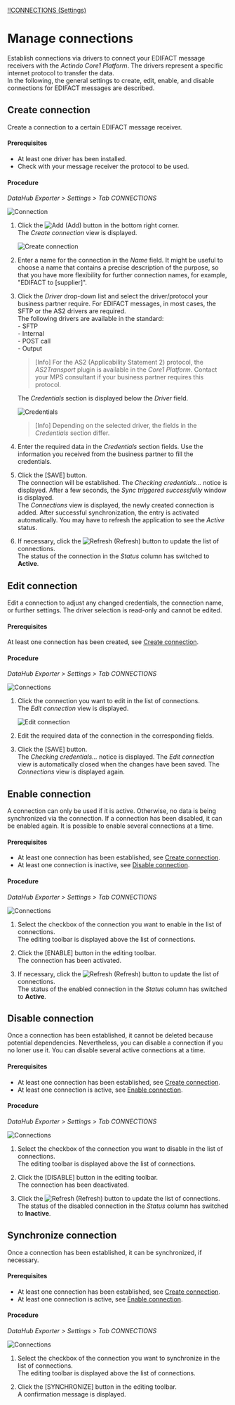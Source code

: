 [!!CONNECTIONS (Settings)](../UserInterface/02a_Connections.md)

# Manage connections

Establish connections via drivers to connect your EDIFACT message receivers with the *Actindo Core1 Platform*. The drivers represent a specific internet protocol to transfer the data.   
In the following, the general settings to create, edit, enable, and disable connections for EDIFACT messages are described.

## Create connection

Create a connection to a certain EDIFACT message receiver. 

#### Prerequisites

- At least one driver has been installed.
- Check with your message receiver the protocol to be used.

#### Procedure

*DataHub Exporter > Settings > Tab CONNECTIONS*

![Connection](../../Assets/Screenshots/EDI/Integration/Connections.png "[Connection]")

1. Click the ![Add](../../Assets/Icons/Plus01.png "[Add]") (Add) button in the bottom right corner.   
    The *Create connection* view is displayed.

    ![Create connection](../../Assets/Screenshots/EDI/Integration/CreateConnections.png "[Create connection]")

2. Enter a name for the connection in the *Name* field. It might be useful to choose a name that contains a precise description of the purpose, so that you have more flexibility for further connection names, for example, "EDIFACT to [supplier]". 

3. Click the *Driver* drop-down list and select the driver/protocol your business partner require. For EDIFACT messages, in most cases, the SFTP or the AS2 drivers are required.   
    The following drivers are available in the standard:    
        - SFTP   
        - Internal  
        - POST call   
        - Output
    > [Info] For the AS2 (Applicability Statement 2) protocol, the *AS2Transport* plugin is available in the *Core1 Platform*. Contact your MPS consultant if your business partner requires this protocol.
     
    The *Credentials* section is displayed below the *Driver* field.

    ![Credentials](../../Assets/Screenshots/EDI/Integration/Credentials.png "[Credentials]")

    > [Info] Depending on the selected driver, the fields in the *Credentials* section differ.

4. Enter the required data in the *Credentials* section fields. Use the information you received from the business partner to fill the credentials.

5. Click the [SAVE] button.   
    The connection will be established. The *Checking credentials...* notice is displayed. After a few seconds, the *Sync triggered successfully* window is displayed.  
    The *Connections* view is displayed, the newly created connection is added. After successful synchronization, the entry is activated automatically. You may have to refresh the application to see the *Active* status.

 6. If necessary, click the ![Refresh](../../Assets/Icons/Refresh01.png "[Refresh]") (Refresh) button to update the list of connections.   
    The status of the connection in the *Status* column has switched to **Active**.



## Edit connection

Edit a connection to adjust any changed credentials, the connection name, or further settings. The driver selection is read-only and cannot be edited.

#### Prerequisites

At least one connection has been created, see [Create connection](#create-connection).

#### Procedure

*DataHub Exporter > Settings > Tab CONNECTIONS*

![Connections](../../Assets/Screenshots/EDI/Integration/Connections.png "[Connections]")

1. Click the connection you want to edit in the list of connections.   
    The *Edit connection* view is displayed.

    ![Edit connection](../../Assets/Screenshots/EDI/Integration/EditConnectionCredentials.png "[Edit connection]")

2. Edit the required data of the connection in the corresponding fields.

4. Click the [SAVE] button.   
    The *Checking credentials...* notice is displayed. The *Edit connection* view is automatically closed when the changes have been saved. The *Connections* view is displayed again.



## Enable connection

A connection can only be used if it is active. Otherwise, no data is being synchronized via the connection. If a connection has been disabled, it can be enabled again. It is possible to enable several connections at a time.

#### Prerequisites

- At least one connection has been established, see [Create connection](#create-connection).
- At least one connection is inactive, see [Disable connection](#disable-connection).

#### Procedure

*DataHub Exporter > Settings > Tab CONNECTIONS*

![Connections](../../Assets/Screenshots/EDI/Integration/Connections.png "[Connections]")

1. Select the checkbox of the connection you want to enable in the list of connections.   
    The editing toolbar is displayed above the list of connections.

2. Click the [ENABLE] button in the editing toolbar.   
    The connection has been activated.

3. If necessary, click the ![Refresh](../../Assets/Icons/Refresh01.png "[Refresh]") (Refresh) button to update the list of connections.   
    The status of the enabled connection in the *Status* column has switched to **Active**.



## Disable connection

Once a connection has been established, it cannot be deleted because potential dependencies. Nevertheless, you can disable a connection if you no loner use it. You can disable several active connections at a time.

#### Prerequisites

- At least one connection has been established, see [Create connection](#create-connection).
- At least one connection is active, see [Enable connection](#enable-connection).

#### Procedure

*DataHub Exporter > Settings > Tab CONNECTIONS*

![Connections](../../Assets/Screenshots/EDI/Integration/Connections.png "[Connections]")

1. Select the checkbox of the connection you want to disable in the list of connections.   
    The editing toolbar is displayed above the list of connections.

2. Click the [DISABLE] button in the editing toolbar.   
    The connection has been deactivated.

3. Click the ![Refresh](../../Assets/Icons/Refresh01.png "[Refresh]") (Refresh) button to update the list of connections.   
    The status of the disabled connection in the *Status* column has switched to **Inactive**.


## Synchronize connection

Once a connection has been established, it can be synchronized, if necessary.

#### Prerequisites

- At least one connection has been established, see [Create connection](#create-connection).
- At least one connection is active, see [Enable connection](#enable-connection).

#### Procedure

*DataHub Exporter > Settings > Tab CONNECTIONS*

![Connections](../../Assets/Screenshots/EDI/Integration/Connections.png "[Connections]")

1. Select the checkbox of the connection you want to synchronize in the list of connections.   
    The editing toolbar is displayed above the list of connections.

2. Click the [SYNCHRONIZE] button in the editing toolbar.   
    A confirmation message is displayed.


